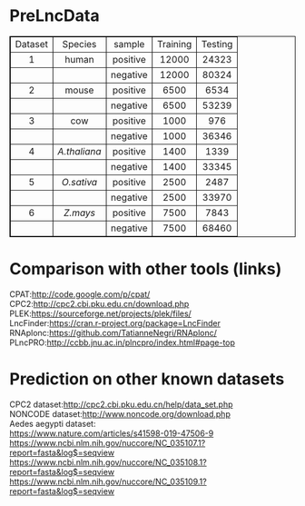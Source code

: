 # PreLncData
<table border="1px" align="center" bordercolor="black" width="600px" height="auto">
    <tr align="center">
        <td>Dataset</td>
        <td>Species</td>
        <td>sample</td>
        <td>Training</td>
        <td>Testing</td>
    </tr>
    <tr align="center">
        <td>1</td>
        <td>human</td>
        <td>positive</td>
        <td>12000</td>
        <td>24323</td>
    </tr>
    <tr align="center">
        <td></td>
        <td></td>
        <td>negative</td>
        <td>12000</td>
        <td>80324</td>
    </tr>
     <tr align="center">
        <td>2</td>
        <td>mouse</td>
        <td>positive</td>
        <td>6500</td>
        <td>6534</td>
    </tr>
    <tr align="center">
        <td></td>
        <td></td>
        <td>negative</td>
        <td>6500</td>
        <td>53239</td>
    </tr>
     <tr align="center">
        <td>3</td>
        <td>cow</td>
        <td>positive</td>
        <td>1000</td>
        <td>976</td>
    </tr>
    <tr align="center">
        <td></td>
        <td></td>
        <td>negative</td>
        <td>1000</td>
        <td>36346</td>
    </tr>
     <tr align="center">
        <td>4</td>
        <td><i>A.thaliana</i></td>
        <td>positive</td>
        <td>1400</td>
        <td>1339</td>
    </tr>
    <tr align="center">
        <td></td>
        <td></td>
        <td>negative</td>
        <td>1400</td>
        <td>33345</td>
    </tr>
     <tr align="center">
        <td>5</td>
        <td><i>O.sativa</i></td>
        <td>positive</td>
        <td>2500</td>
        <td>2487</td>
    </tr>
    <tr align="center">
        <td></td>
        <td></td>
        <td>negative</td>
        <td>2500</td>
        <td>33970</td>
    </tr>
     <tr align="center">
        <td>6</td>
       <td><i>Z.mays</i></td>
        <td>positive</td>
        <td>7500</td>
        <td>7843</td>
    </tr>
    <tr align="center">
        <td></td>
        <td></td>
        <td>negative</td>
        <td>7500</td>
        <td>68460</td>
    </tr>
</table>

# Comparison with other tools (links)
CPAT:http://code.google.com/p/cpat/    
CPC2:http://cpc2.cbi.pku.edu.cn/download.php   
PLEK:https://sourceforge.net/projects/plek/files/    
LncFinder:https://cran.r-project.org/package=LncFinder    
RNAplonc:https://github.com/TatianneNegri/RNAplonc/   
PLncPRO:http://ccbb.jnu.ac.in/plncpro/index.html#page-top   

# Prediction on other known datasets
CPC2 dataset:http://cpc2.cbi.pku.edu.cn/help/data_set.php   
NONCODE dataset:http://www.noncode.org/download.php    
Aedes aegypti dataset:   
https://www.nature.com/articles/s41598-019-47506-9        
https://www.ncbi.nlm.nih.gov/nuccore/NC_035107.1?report=fasta&log$=seqview    
https://www.ncbi.nlm.nih.gov/nuccore/NC_035108.1?report=fasta&log$=seqview    
https://www.ncbi.nlm.nih.gov/nuccore/NC_035109.1?report=fasta&log$=seqview      


